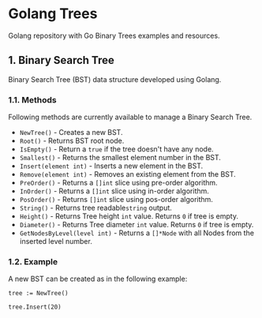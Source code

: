 # Golang Trees

Golang repository with Go Binary Trees examples and resources.

## 1. Binary Search Tree

Binary Search Tree (BST) data structure developed using Golang.

### 1.1. Methods

Following methods are currently available to manage a Binary Search Tree.

* ``NewTree()`` - Creates a new BST.
* ``Root()`` - Returns BST root node.
* ``IsEmpty()`` - Return a ``true`` if the tree doesn't have any node.
* ``Smallest()`` - Returns the smallest element number in the BST.
* ``Insert(element int)`` - Inserts a new element in the BST.
* ``Remove(element int)`` - Removes an existing element from the BST.
* ``PreOrder()`` - Returns a ``[]int`` slice using pre-order algorithm.
* ``InOrder()`` - Returns a ``[]int`` slice using in-order algorithm.
* ``PosOrder()`` - Returns ``[]int`` slice using pos-order algorithm.
* ``String()`` - Returns tree readable``string`` output.
* ``Height()`` - Returns Tree height ``int`` value. Returns ``0`` if tree is empty.
* ``Diameter()`` - Returns Tree diameter ``int`` value. Returns ``0`` if tree is empty.
* ``GetNodesByLevel(level int)`` - Returns a ``[]*Node`` with all Nodes from the inserted level number.

### 1.2. Example

A new BST can be created as in the following example:

```
tree := NewTree()

tree.Insert(20)
```
